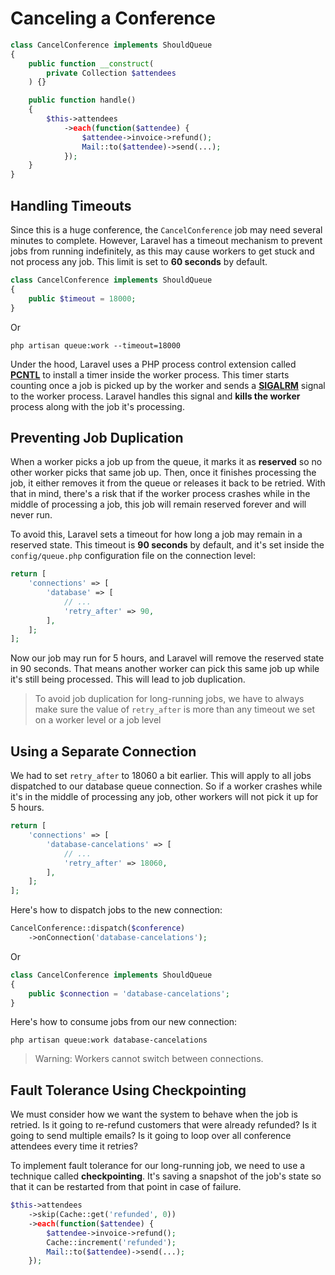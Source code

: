 # Canceling a Conference

```php
class CancelConference implements ShouldQueue
{
	public function __construct(
		private Collection $attendees
	) {}

	public function handle()
	{
		$this->attendees
			->each(function($attendee) {
				$attendee->invoice->refund();
				Mail::to($attendee)->send(...);
			});
	}
}
```

## Handling Timeouts

Since this is a huge conference, the `CancelConference` job may need several minutes to complete. However, Laravel has a timeout mechanism to prevent jobs from running indefinitely, as this may cause workers to get stuck and not process any job. This limit is set to **60 seconds** by default.

```php
class CancelConference implements ShouldQueue
{
	public $timeout = 18000;
}
```

Or

```
php artisan queue:work --timeout=18000
```

Under the hood, Laravel uses a PHP process control extension called **[PCNTL](https://www.php.net/manual/en/function.pcntl-alarm.php)** to install a timer inside the worker process. This timer starts counting once a job is picked up by the worker and sends a **[SIGALRM](https://www.php.net/manual/en/function.pcntl-signal.php)** signal to the worker process. Laravel handles this signal and **kills the worker** process along with the job it's processing.

## Preventing Job Duplication

When a worker picks a job up from the queue, it marks it as **reserved** so no other worker picks that same job up. Then, once it finishes processing the job, it either removes it from the queue or releases it back to be retried. With that in mind, there's a risk that if the worker process crashes while in the middle of processing a job, this job will remain reserved forever and will never run.

To avoid this, Laravel sets a timeout for how long a job may remain in a reserved state. This timeout is **90 seconds** by default, and it's set inside the `config/queue.php` configuration file on the connection level:

```php
return [
	'connections' => [
		'database' => [
			// ...
			'retry_after' => 90,
		],
	];
];
```

Now our job may run for 5 hours, and Laravel will remove the reserved state in 90 seconds. That means another worker can pick this same job up while it's still being processed. This will lead to job duplication.

> To avoid job duplication for long-running jobs, we have to always make sure the value of `retry_after` is more than any timeout we set on a worker level or a job level

## Using a Separate Connection

We had to set `retry_after` to 18060 a bit earlier. This will apply to all jobs dispatched to our database queue connection. So if a worker crashes while it's in the middle of processing any job, other workers will not pick it up for 5 hours.

```php
return [
	'connections' => [
		'database-cancelations' => [
			// ...
			'retry_after' => 18060,
		],
	];
];
```

Here's how to dispatch jobs to the new connection:

```php
CancelConference::dispatch($conference)
	->onConnection('database-cancelations');
```

Or

```php
class CancelConference implements ShouldQueue
{
	public $connection = 'database-cancelations';
}
```

Here's how to consume jobs from our new connection:

```
php artisan queue:work database-cancelations
```

> Warning: Workers cannot switch between connections.

## Fault Tolerance Using Checkpointing

We must consider how we want the system to behave when the job is retried. Is it going to re-refund customers that were already refunded? Is it going to send multiple emails? Is it going to loop over all conference attendees every time it retries?

To implement fault tolerance for our long-running job, we need to use a technique called **checkpointing**. It's saving a snapshot of the job's state so that it can be restarted from that point in case of failure.

```php
$this->attendees
	->skip(Cache::get('refunded', 0))
	->each(function($attendee) {
		$attendee->invoice->refund();
		Cache::increment('refunded');
		Mail::to($attendee)->send(...);
	});
```